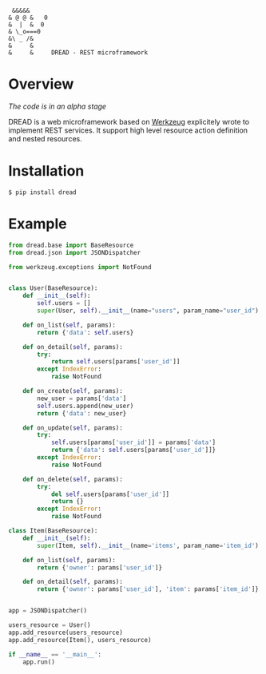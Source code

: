      &&&&&
    & @ @ &   0
    &  |  &  0
    & \_o===0
    &\ _ /&
    &     &
    &     &     DREAD - REST microframework

Overview
========
*The code is in an alpha stage*

DREAD is a web microframework based on [Werkzeug](https://github.com/mitsuhiko/werkzeug) explicitely wrote to implement REST services.
It support high level resource action definition and nested resources.

Installation
============
```
$ pip install dread
```

Example
=======
```python
from dread.base import BaseResource
from dread.json import JSONDispatcher

from werkzeug.exceptions import NotFound


class User(BaseResource):
    def __init__(self):
        self.users = []
        super(User, self).__init__(name="users", param_name="user_id")

    def on_list(self, params):
        return {'data': self.users}

    def on_detail(self, params):
        try:
            return self.users[params['user_id']]
        except IndexError:
            raise NotFound

    def on_create(self, params):
        new_user = params['data']
        self.users.append(new_user)
        return {'data': new_user}

    def on_update(self, params):
        try:
            self.users[params['user_id']] = params['data']
            return {'data': self.users[params['user_id']]}
        except IndexError:
            raise NotFound

    def on_delete(self, params):
        try:
            del self.users[params['user_id']]
            return {}
        except IndexError:
            raise NotFound

class Item(BaseResource):
    def __init__(self):
        super(Item, self).__init__(name='items', param_name='item_id')

    def on_list(self, params):
        return {'owner': params['user_id']}

    def on_detail(self, params):
        return {'owner': params['user_id'], 'item': params['item_id']}


app = JSONDispatcher()

users_resource = User()
app.add_resource(users_resource)
app.add_resource(Item(), users_resource)

if __name__ == '__main__':
    app.run()
```
